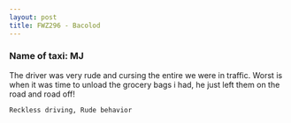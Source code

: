 ```yaml
---
layout: post
title: FWZ296 - Bacolod
---
```


### Name of taxi: MJ

The driver was very rude and cursing the entire we were in traffic. Worst is when it was time to unload the grocery bags i had, he just left them on the road and road off!

```Reckless driving, Rude behavior```
